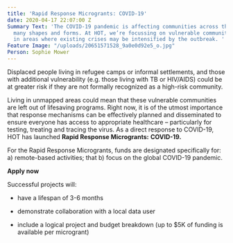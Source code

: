 ```yaml
---
title: 'Rapid Response Microgrants: COVID-19'
date: 2020-04-17 22:07:00 Z
Summary Text: 'The COVID-19 pandemic is affecting communities across the globe in
  many shapes and forms. At HOT, we’re focussing on vulnerable communities living
  in areas where existing crises may be intensified by the outbreak. '
Feature Image: "/uploads/20651571528_9a0e0d92e5_o.jpg"
Person: Sophie Mower
---
```


Displaced people living in refugee camps or informal settlements, and those with additional vulnerability (e.g. those living with TB or HIV/AIDS) could be at greater risk if they are not formally recognized as a high-risk community.

Living in unmapped areas could mean that these vulnerable communities are left out of lifesaving programs. Right now, it is of the utmost importance that response mechanisms can be effectively planned and disseminated to ensure everyone has access to appropriate healthcare – particularly for testing, treating and tracing the virus. As a direct response to COVID-19, HOT has launched **Rapid Response Microgrants:** **COVID-19.**  

For the Rapid Response Microgrants, funds are designated specifically for: a) remote-based activities; that b) focus on the global COVID-19 pandemic.

**Apply now**

Successful projects will:

* have a lifespan of 3-6 months

* demonstrate collaboration with a local data user

* include a logical project and budget breakdown (up to $5K of funding is available per microgrant)